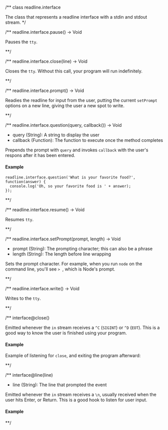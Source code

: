 /**
class readline.interface

The class that represents a readline interface with a stdin and stdout stream.
*/

/**
readline.interface.pause() -> Void

Pauses the `tty`.

**/

/**
readline.interface.close(line) -> Void

Closes the `tty`. Without this call, your program will run indefinitely.

**/
  
/**
readline.interface.prompt() -> Void

Readies the readline for input from the user, putting the current `setPrompt` options on a new line, giving the user a new spot to write.

**/ 


/**
readline.interface.question(query, callback()) -> Void
- query (String): A string to display the user
- callback (Function): The function to execute once the method completes

Prepends the prompt with `query` and invokes `callback` with the user's respons after it has been entered.

#### Example

    readline.interface.question('What is your favorite food?', function(answer) {
      console.log('Oh, so your favorite food is ' + answer);
    });
  

**/ 


/**
readline.interface.resume() -> Void

Resumes `tty`.

**/


/**
readline.interface.setPrompt(prompt, length) -> Void
- prompt (String):  The prompting character; this can also be a phrase
- length (String):  The length before line wrapping

Sets the prompt character. For example, when you run `node` on the command line, you'll see `> `, which is Node's prompt.

**/ 


/**
readline.interface.write() -> Void

Writes to the `tty`.

**/

/**
interface@close()



Emitted whenever the `in` stream receives a `^C` (`SIGINT`) or `^D` (`EOT`). This is a good way to know the user is finished using your program.

#### Example

Example of listening for `close`, and exiting the program afterward:

<script src='http://snippets.nodemanual.org/github.com/mattpardee/nodemanual.org-examples/nodejs_ref_guide/readline/readline.close.js?linestart=3&lineend=0&showlines=false' defer='defer'></script>
    
**/ 


/**
interface@line(line)
- line (String): The line that prompted the event


Emitted whenever the `in` stream receives a `\n`, usually received when the user hits Enter, or Return. This is a good hook to listen for user input.

#### Example

<script src='http://snippets.nodemanual.org/github.com/mattpardee/nodemanual.org-examples/nodejs_ref_guide/readline/readline.line.js?linestart=3&lineend=0&showlines=false' defer='defer'></script>
**/
